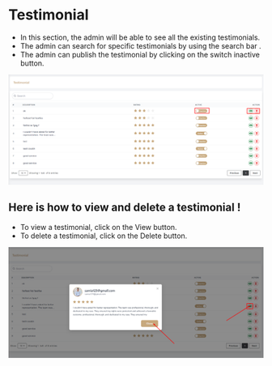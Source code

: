 


# Testimonial

- In this section, the admin will be able to see all the existing testimonials.
- The admin can search for specific testimonials by using the search bar .
- The admin can publish the testimonial by clicking on the switch inactive button.

![Testimonial](./img/2.png)

## Here is how to view and delete a testimonial !
- To view a testimonial, click on the View button.
- To delete a testimonial, click on the Delete button.

![Testimonial](./img/3.png)